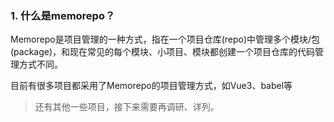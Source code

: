 ### 1. 什么是memorepo？

Memorepo是项目管理的一种方式，指在一个项目仓库(repo)中管理多个模块/包(package)，和现在常见的每个模块、小项目、模块都创建一个项目仓库的代码管理方式不同。

目前有很多项目都采用了Memorepo的项目管理方式，如Vue3、babel等

> 还有其他一些项目，接下来需要再调研、详列。